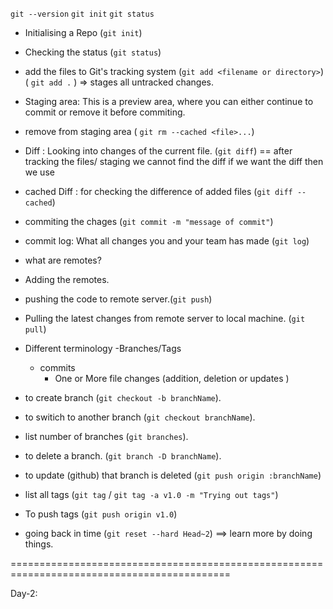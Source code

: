 `git --version`
`git init`
`git status`


- Initialising a Repo (`git init`)
- Checking the status (`git status`)
- add the files to Git's tracking system (`git add <filename or directory>`)
  ( `git add .` ) => stages all untracked changes. 
- Staging area: This is a preview area, where you can either continue to commit or remove it before commiting.
- remove from staging area ( `git rm --cached <file>...`)
- Diff : Looking into changes of the current file. (`git diff`)
  == after tracking the files/ staging we cannot find the diff if we want the diff then we use
- cached Diff : for checking the difference of added files (`git diff --cached`)
- commiting the chages (`git commit -m "message of commit"`)
- commit log: What all changes you and your team has made (`git log`)

- what are remotes?
- Adding the remotes.
- pushing the code to remote server.(`git push`)
- Pulling the latest changes from remote server to local machine. (`git pull`)

- Different terminology
  -Branches/Tags
    - commits
      - One or More file changes (addition, deletion or updates )

- to create branch (`git checkout -b branchName`).
- to switich to another branch (`git checkout branchName`).
- list number of branches (`git branches`).
- to delete a branch. (`git branch -D branchName`).
- to update (github) that branch is deleted (`git push origin :branchName`)
- list all tags (`git tag` / `git tag -a v1.0 -m "Trying out tags"`)
- To push tags (`git push origin v1.0`)
- going back in time (`git reset --hard Head~2`) ==> learn more by doing things.


============================================================================================

Day-2:



